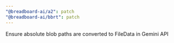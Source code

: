 ```yaml
---
"@breadboard-ai/a2": patch
"@breadboard-ai/bbrt": patch
---
```


Ensure absolute blob paths are converted to FileData in Gemini API
